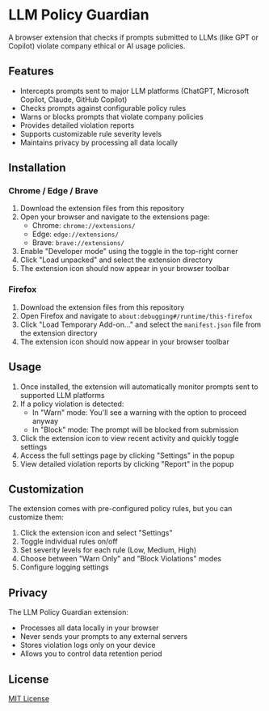# LLM Policy Guardian

A browser extension that checks if prompts submitted to LLMs (like GPT or Copilot) violate company ethical or AI usage policies.

## Features

- Intercepts prompts sent to major LLM platforms (ChatGPT, Microsoft Copilot, Claude, GitHub Copilot)
- Checks prompts against configurable policy rules
- Warns or blocks prompts that violate company policies
- Provides detailed violation reports
- Supports customizable rule severity levels
- Maintains privacy by processing all data locally

## Installation

### Chrome / Edge / Brave

1. Download the extension files from this repository
2. Open your browser and navigate to the extensions page:
   - Chrome: `chrome://extensions/`
   - Edge: `edge://extensions/`
   - Brave: `brave://extensions/`
3. Enable "Developer mode" using the toggle in the top-right corner
4. Click "Load unpacked" and select the extension directory
5. The extension icon should now appear in your browser toolbar

### Firefox

1. Download the extension files from this repository
2. Open Firefox and navigate to `about:debugging#/runtime/this-firefox`
3. Click "Load Temporary Add-on..." and select the `manifest.json` file from the extension directory
4. The extension icon should now appear in your browser toolbar

## Usage

1. Once installed, the extension will automatically monitor prompts sent to supported LLM platforms
2. If a policy violation is detected:
   - In "Warn" mode: You'll see a warning with the option to proceed anyway
   - In "Block" mode: The prompt will be blocked from submission
3. Click the extension icon to view recent activity and quickly toggle settings
4. Access the full settings page by clicking "Settings" in the popup
5. View detailed violation reports by clicking "Report" in the popup

## Customization

The extension comes with pre-configured policy rules, but you can customize them:

1. Click the extension icon and select "Settings"
2. Toggle individual rules on/off
3. Set severity levels for each rule (Low, Medium, High)
4. Choose between "Warn Only" and "Block Violations" modes
5. Configure logging settings

## Privacy

The LLM Policy Guardian extension:

- Processes all data locally in your browser
- Never sends your prompts to any external servers
- Stores violation logs only on your device
- Allows you to control data retention period

## License

[MIT License](LICENSE)